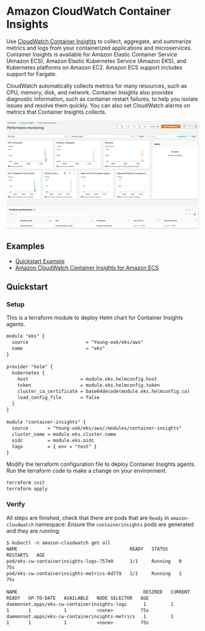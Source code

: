 # Amazon CloudWatch Container Insights
Use [CloudWatch Container Insights](https://docs.aws.amazon.com/AmazonCloudWatch/latest/monitoring/ContainerInsights.html) to collect, aggregate, and summarize metrics and logs from your containerized applications and microservices. Container Insights is available for Amazon Elastic Container Service (Amazon ECS), Amazon Elastic Kubernetes Service (Amazon EKS), and Kubernetes platforms on Amazon EC2. Amazon ECS support includes support for Fargate.

CloudWatch automatically collects metrics for many resources, such as CPU, memory, disk, and network. Container Insights also provides diagnostic information, such as container restart failures, to help you isolate issues and resolve them quickly. You can also set CloudWatch alarms on metrics that Container Insights collects.

![aws-cw-container-insights](../../images/aws-cw-container-insights.png)

## Examples
- [Quickstart Example](https://github.com/Young-ook/terraform-aws-eks/blob/main/modules/container-insights/README.md#quickstart)
- [Amazon CloudWatch Container Insights for Amazon ECS](https://aws.amazon.com/blogs/mt/introducing-container-insights-for-amazon-ecs)

## Quickstart
### Setup
This is a terraform module to deploy Helm chart for Container Insights agents.
```hcl
module "eks" {
  source                     = "Young-ook/eks/aws"
  name                       = "eks"
}

provider "helm" {
  kubernetes {
    host                   = module.eks.helmconfig.host
    token                  = module.eks.helmconfig.token
    cluster_ca_certificate = base64decode(module.eks.helmconfig.ca)
    load_config_file       = false
  }
}

module "container-insights" {
  source       = "Young-ook/eks/aws//modules/container-insights"
  cluster_name = module.eks.cluster.name
  oidc         = module.eks.oidc
  tags         = { env = "test" }
}
```
Modify the terraform configuration file to deploy Container Insights agents. Run the terraform code to make a change on your environment.
```
terraform init
terraform apply
```

### Verify
All steps are finished, check that there are pods that are `Ready` in `amazon-cloudwatch` namespace:
Ensure the `containerinsights` pods are generated and they are running:

```
$ kubectl -n amazon-cloudwatch get all
NAME                                         READY   STATUS    RESTARTS   AGE
pod/eks-cw-containerinsights-logs-757m9      1/1     Running   0          75s
pod/eks-cw-containerinsights-metrics-6d779   1/1     Running   1          75s

NAME                                              DESIRED   CURRENT   READY   UP-TO-DATE   AVAILABLE   NODE SELECTOR   AGE
daemonset.apps/eks-cw-containerinsights-logs      1         1         1       1            1           <none>          75s
daemonset.apps/eks-cw-containerinsights-metrics   1         1         1       1            1           <none>          75s
```

